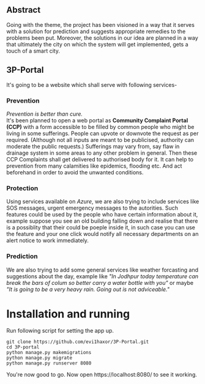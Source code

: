 ## Abstract
Going with the theme, the project has been visioned in a way that it serves with a solution for prediction and suggests appropriate remedies to the problems been put. Moreover, the solutions in our idea are  planned in a way that ultimately the city on which the system will get implemented, gets a touch of a smart city.

## 3P-Portal

It's going to be a website which shall serve with following services-


### Prevention
*Prevention is better than cure.*<br>
It's been planned to open a web portal as **Community Complaint Portal (CCP)** with a form accessible to be filled by common people who might be living in some sufferings. People can upvote or downvote the request as per required. (Although not all inputs are meant to be publicised, authority can moderate the public requests.) Sufferings may vary from, say flaw in drainage system in some areas to any other problem in general. Then these CCP Complaints shall get delivered to authorised body for it. It can help to prevention from many calamities like epidemics, flooding etc. And act beforehand in order to avoid the unwanted conditions. <br>
### Protection
Using services available on *Azure*, we are also trying to include services like SOS messages, urgent emergency messages to the autorities. Such features could be used by the people who have certain information about it, example suppose you see an old building falling down and realise that there is a possiblity that their could be poeple inside it, in such case you can use the feature and your one click would notify all necessary departments on an alert notice to work immediately. <br>
### Prediction
We are also trying to add some general services like weather forcasting and suggestions about the day, example like *"In Jodhpur today temperature can break the bars of colum so better carry a water bottle with you"* or maybe *"It is going to be a very heavy rain. Going out is not adviceable."*

# Installation and running

Run following script for setting the app up.
```
git clone https://github.com/evi1haxor/3P-Portal.git
cd 3P-portal
python manage.py makemigrations
python manage.py migrate
python manage.py runserver 8080
```
You're now good to go. Now open https://localhost:8080/ to see it working.
